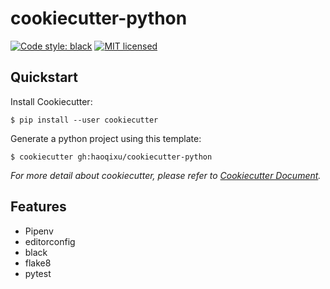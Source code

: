 # cookiecutter-python

[![Code style: black](https://img.shields.io/badge/code%20style-black-000000.svg)](https://github.com/ambv/black)
[![MIT licensed](https://img.shields.io/badge/license-MIT-blue.svg)](https://raw.githubusercontent.com/haoqixu/cookiecutter-python/master/LICENSE)


## Quickstart

Install Cookiecutter:
```
$ pip install --user cookiecutter
```

Generate a python project using this template:
```
$ cookiecutter gh:haoqixu/cookiecutter-python
```

_For more detail about cookiecutter, please refer to [Cookiecutter Document](https://cookiecutter.readthedocs.io/en/latest/index.html)._


## Features

* Pipenv
* editorconfig
* black
* flake8 
* pytest
